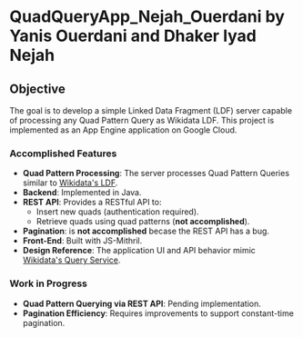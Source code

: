 # QuadQueryApp_Nejah_Ouerdani by Yanis Ouerdani and Dhaker Iyad Nejah

## Objective
The goal is to develop a simple Linked Data Fragment (LDF) server capable of processing any Quad Pattern Query as Wikidata LDF. This project is implemented as an App Engine application on Google Cloud.

### Accomplished Features
- **Quad Pattern Processing**: The server processes Quad Pattern Queries similar to [Wikidata's LDF](https://query.wikidata.org/bigdata/ldf).
- **Backend**: Implemented in Java.
- **REST API**: Provides a RESTful API to:
  - Insert new quads (authentication required).
  - Retrieve quads using quad patterns (**not accomplished**).
- **Pagination**: is **not accomplished** becase the REST API has a bug.
- **Front-End**: Built with JS-Mithril.
- **Design Reference**: The application UI and API behavior mimic [Wikidata's Query Service](https://query.wikidata.org/bigdata/ldf).

### Work in Progress
- **Quad Pattern Querying via REST API**: Pending implementation.
- **Pagination Efficiency**: Requires improvements to support constant-time pagination.

